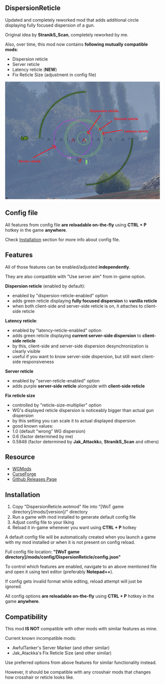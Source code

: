 ## DispersionReticle
Updated and completely reworked mod that adds additional circle displaying fully focused dispersion of a gun.

Original idea by **StranikS_Scan**, completely reworked by me.

Also, over time, this mod now contains **following mutually compatible mods**:
- Dispersion reticle
- Server reticle
- Latency reticle (**NEW**)
- Fix Reticle Size (adjustment in config file)

![All presented reticles](images/all.png)

## Config file
All features from config file **are reloadable on-the-fly** using **CTRL + P** hotkey in the game **anywhere**.

Check [Installation](#installation) section for more info about config file.

## Features
All of those features can be enabled/adjusted **independently**.

They are also compatible with "Use server aim" from in-game option.

**Dispersion reticle** (enabled by default):
- enabled by "dispersion-reticle-enabled" option
- adds green reticle displaying **fully focused dispersion** to **vanilla reticle**
- when both client-side and server-side reticle is on, it attaches to client-side reticle

**Latency reticle**:
- enabled by "latency-reticle-enabled" option
- adds green reticle displaying **current server-side dispersion** to **client-side reticle**
- by this, client-side and server-side dispersion desynchronization is clearly visible
- useful if you want to know server-side dispersion, but still want client-side responsiveness

**Server reticle**
- enabled by "server-reticle-enabled" option
- adds purple **server-side reticle** alongside with **client-side reticle**

**Fix reticle size**
- controlled by "reticle-size-multiplier" option
- WG's displayed reticle dispersion is noticeably bigger than actual gun dispersion
- by this setting you can scale it to actual displayed dispersion
- good known values:
- 1.0 (default "wrong" WG dispersion)
- 0.6 (factor determined by me)
- 0.5848 (factor determined by **Jak_Attackk**a, **StranikS_Scan** and others)

## Resource
- [WGMods](https://wgmods.net/5251/)
- [CurseForge](https://www.curseforge.com/worldoftanks/wot-mods/dispersionreticle-reworked)
- [Github Releases Page](https://github.com/Pruszko/DispersionReticle/releases)

## Installation
1. Copy "DispersionReticle.wotmod" file into "[WoT game directory]/mods/[version]/" directory
2. Run a game with mod installed to generate default config file
3. Adjust config file to your liking
4. Reload it in-game whenever you want using **CTRL + P** hotkey

A default config file will be automatically created when you launch a game
with my mod installed or when it is not present on config reload.

Full config file location: **"[WoT game directory]/mods/config/DispersionReticle/config.json"**

To control which features are enabled, navigate to an above mentioned file
and open it using text editor (preferably **Notepad++**).

If config gets invalid format while editing, reload attempt will just be ignored.

All config options **are reloadable on-the-fly** using **CTRL + P** hotkey in the game **anywhere**.

## Compatibility
This mod **IS NOT** compatible with other mods with similar features as mine.

Current known incompatible mods:
- AwfulTanker's Server Marker (and other similar)
- Jak_Atackka's Fix Reticle Size (and other similar)

Use preferred options from above features for similar functionality instead.

However, it should be compatible with any crosshair mods that changes
how crosshair or reticle looks like.